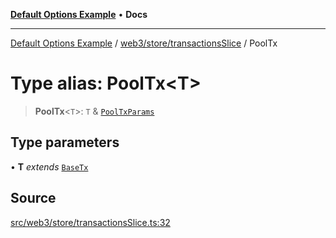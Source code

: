 [**Default Options Example**](../../../../README.md) • **Docs**

***

[Default Options Example](../../../../modules.md) / [web3/store/transactionsSlice](../README.md) / PoolTx

# Type alias: PoolTx\<T\>

> **PoolTx**\<`T`\>: `T` & [`PoolTxParams`](PoolTxParams.md)

## Type parameters

• **T** *extends* [`BaseTx`](../../../adapters/types/type-aliases/BaseTx.md)

## Source

[src/web3/store/transactionsSlice.ts:32](https://github.com/bgd-labs/fe-shared/blob/022d31eeb7e61eeffe2ddf65992458f822122ffc/src/web3/store/transactionsSlice.ts#L32)
